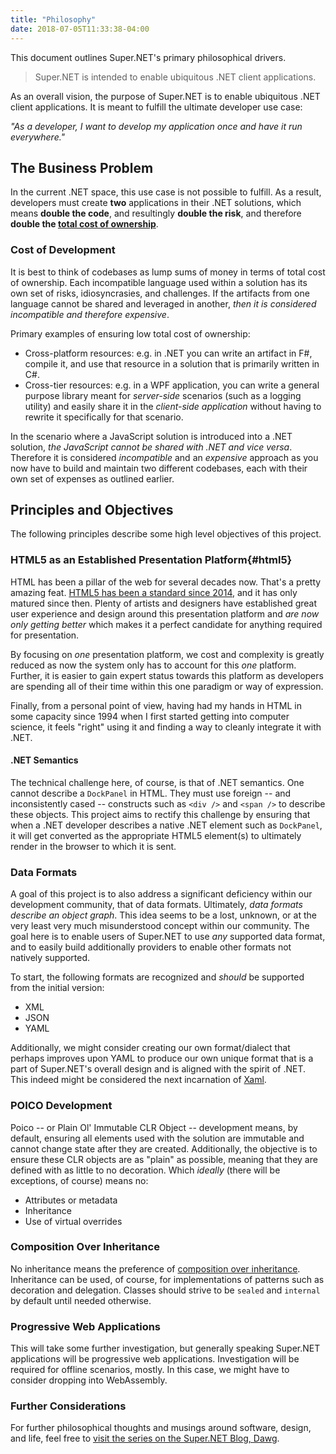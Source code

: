 ```yaml
---
title: "Philosophy"
date: 2018-07-05T11:33:38-04:00
---
```


This document outlines Super.NET's primary philosophical drivers.

> Super.NET is intended to enable ubiquitous .NET client applications.

As an overall vision, the purpose of Super.NET is to enable ubiquitous .NET client applications.  It is meant to fulfill the ultimate developer use case:

*"As a developer, I want to develop my application once and have it run everywhere."*

## The Business Problem

In the current .NET space, this use case is not possible to fulfill.  As a result, developers must create **two** applications in their .NET solutions, which means **double the code**, and resultingly **double the risk**, and therefore **double the [total cost of ownership](https://en.wikipedia.org/wiki/Total_cost_of_ownership)**.

### Cost of Development

It is best to think of codebases as lump sums of money in terms of total cost of ownership.  Each incompatible language used within a solution has its own set of risks, idiosyncrasies, and challenges.  If the artifacts from one language cannot be shared and leveraged in another, *then it is considered incompatible and therefore expensive*.

Primary examples of ensuring low total cost of ownership:

- Cross-platform resources: e.g. in .NET you can write an artifact in F#, compile it, and use that resource in a solution that is primarily written in C#.  
- Cross-tier resources: e.g. in a WPF application, you can write a general purpose library meant for *server-side* scenarios (such as a logging utility) and easily share it in the *client-side application* without having to rewrite it specifically for that scenario.

In the scenario where a JavaScript solution is introduced into a .NET solution, *the JavaScript cannot be shared with .NET and vice versa*.  Therefore it is considered *incompatible* and an *expensive* approach as you now have to build and maintain two different codebases, each with their own set of expenses as outlined earlier. 

## Principles and Objectives

The following principles describe some high level objectives of this project.

### HTML5 as an Established Presentation Platform{#html5}

HTML has been a pillar of the web for several decades now.  That's a pretty amazing feat.  [HTML5 has been a standard since 2014](https://en.wikipedia.org/wiki/HTML5), and it has only matured since then.  Plenty of artists and designers have established great user experience and design around this presentation platform and *are now only getting better* which makes it a perfect candidate for anything required for presentation.

By focusing on *one* presentation platform, we cost and complexity is greatly reduced as now the system only has to account for this *one* platform.  Further, it is easier to gain expert status towards this platform as developers are spending all of their time within this one paradigm or way of expression.

Finally, from a personal point of view, having had my hands in HTML in some capacity since 1994 when I first started getting into computer science, it feels "right" using it and finding a way to cleanly integrate it with .NET.

#### .NET Semantics

The technical challenge here, of course, is that of .NET semantics.  One cannot describe a `DockPanel` in HTML.  They must use foreign -- and inconsistently cased -- constructs such as `<div />` and `<span />` to describe these objects.  This project aims to rectify this challenge by ensuring that when a .NET developer describes a native .NET element such as `DockPanel`, it will get converted as the appropriate HTML5 element(s) to ultimately render in the browser to which it is sent.

### Data Formats

A goal of this project is to also address a significant deficiency within our development community, that of data formats.  Ultimately, *data formats describe an object graph*.  This idea seems to be a lost, unknown, or at the very least very much misunderstood concept within our community.  The goal here is to enable users of Super.NET to use *any* supported data format, and to easily build additionally providers to enable other formats not natively supported.

To start, the following formats are recognized and *should* be supported from the initial version:

- XML
- JSON
- YAML

Additionally, we might consider creating our own format/dialect that perhaps improves upon YAML to produce our own unique format that is a part of Super.NET's overall design and is aligned with the spirit of .NET.  This indeed might be considered the next incarnation of [Xaml](https://docs.microsoft.com/en-us/dotnet/framework/wpf/advanced/xaml-overview-wpf).

### POICO Development

Poico -- or Plain Ol' Immutable CLR Object -- development means, by default, ensuring all elements used with the solution are immutable and cannot change state after they are created.  Additionally, the objective is to ensure these CLR objects are as "plain" as possible, meaning that they are defined with as little to no decoration.  Which *ideally* (there will be exceptions, of course) means no:

- Attributes or metadata
- Inheritance
- Use of virtual overrides

### Composition Over Inheritance

No inheritance means the preference of [composition over inheritance](https://en.wikipedia.org/wiki/Composition_over_inheritance).  Inheritance can be used, of course, for implementations of patterns such as decoration and delegation.  Classes should strive to be `sealed` and `internal` by default until needed otherwise.

### Progressive Web Applications

This will take some further investigation, but generally speaking Super.NET applications will be progressive web applications.  Investigation will be required for offline scenarios, mostly.  In this case, we might have to consider dropping into WebAssembly.

### Further Considerations

For further philosophical thoughts and musings around software, design, and life, feel free to [visit the series on the Super.NET Blog, Dawg](https://blog.superdotnet.run/2018/07/philosophy/).